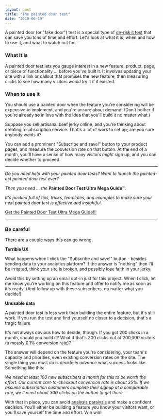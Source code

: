 ```yaml
---
layout: post
title: "The painted door test"
date: "2019-06-19"
---
```


A painted door (or "fake door") test is a special type of [de-risk it test](https://briandavidhall.com/the-de-risk-it-test/) that can save you tons of time and effort. Let's look at what it is, when and how to use it, and what to watch out for.

### What it is

A painted door test lets you gauge interest in a new feature, product, page, or piece of functionality ... before you've built it. It involves updating your site with a link or callout that promises the new feature, then measuring clicks to see how many visitors _would_ try it if it existed.

### When to use it

You should use a painted door when the feature you're considering will be expensive to implement, and you're unsure about demand. (Don't bother if you're already so in love with the idea that you'll build it no matter what.)

Suppose you sell artisanal beef jerky online, and you're thinking about creating a subscription service. That's a lot of work to set up; are you sure anybody wants it?

You can add a prominent "Subscribe and save!" button to your product pages, and measure the conversion rate on that button. At the end of a month, you'll have a sense of how many visitors _might_ sign up, and you can decide whether to proceed.

* * *

_Do you need help with your painted door tests? Want to launch the painted-est painted door test ever?_

_Then you need ... the_ **Painted Door Test Ultra Mega Guide**™.

_It's packed full of tips, tricks, templates, and examples to make sure your next painted door test is effective and insightful._

[Get the Painted Door Test Ultra Mega Guide!!!](https://briandavidhall.com/painted-door-test-ultra-mega-guide/)

* * *

### Be careful

There are a couple ways this can go wrong.

**Terrible UX**

What happens when I click the "Subscribe and save!" button - besides sending data to your analytics platform? If the answer is "nothing" then I'll be irritated, think your site is broken, and possibly lose faith in your jerky.

Avoid this by setting up an email opt-in just for this project. When I click, let me know you're working on this feature and offer to notify me as soon as it's ready. (And follow up with these subscribers, no matter what you decide!)

**Unusable data**

A painted door test is less work than building the entire feature, but it's still work. If you run the test and find yourself no closer to a decision, that's a tragic failure.

It's not always obvious how to decide, though. If you got 200 clicks in a month, should you build it? What if that's 200 clicks out of 200,000 visitors (a measly 0.1% conversion rate)?

The answer will depend on the feature you're considering, your team's capacity and priorities, even existing conversion rates on the site. The single thing you must do is decide _in advance_ what success looks like. Something like this:

_We need at least 100 new subscribers a month for this to be worth the effort. Our current cart-to-checkout conversion rate is about 35%. If we assume subscription customers complete their signup at a comparable rate, we'll need about 300 clicks on the button to get there._

With that in place, you can avoid [analysis paralysis](https://briandavidhall.com/abcs-of-cro-a-is-for-analysis-paralysis/) and make a confident decision. You'll either be building a feature you know your visitors want, or you'll save yourself the time and effort. Win win!
